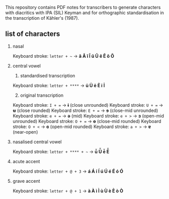 This repository contains PDF notes for transcribers to generate 
characters with diacritics with IPA (SIL) Keyman and for orthographic 
standardisation in the transcription of Kähler's (1987).

## list of characters

1. nasal

	Keyboard stroke: `letter + ~` → **ã Ã ĩ Ĩ ũ Ũ ẽ Ẽ õ Õ**

2. central vowel
    1. standardised transcription

	Keyboard stroke: `letter + ****` → **u̇ U̇ ė Ė i̇ İ**

	2. original transcription

	Keyboard stroke: `I + =` → **ɨ** (close unrounded)
	Keyboard stroke: `U + =` → **ʉ** (close rounded)
	Keyboard stroke: `E + =` → **ɘ** (close-mid unrounded)
	Keyboard stroke: `e + =` → **ə** (mid)
	Keyboard stroke: `e + >` → **ɜ** (open-mid unrounded)
	Keyboard stroke: `O + =` → **ɵ** (close-mid rounded)
	Keyboard stroke: `O + <` → **ɞ** (open-mid rounded)
	Keyboard stroke: `a + >` → **ɐ** (near-open)

3. nasalised central vowel

	Keyboard stroke: `letter + **** + ~` → **u̇̃ U̇̃ ė̃ Ė̃**

4. acute accent

	Keyboard stroke: `letter + @ + 3` → **á Á í Í ú Ú é É ó Ó**

5. grave accent

	Keyboard stroke: `letter + @ + 1` → **à À ì Ì ù Ù è È ò Ò**
